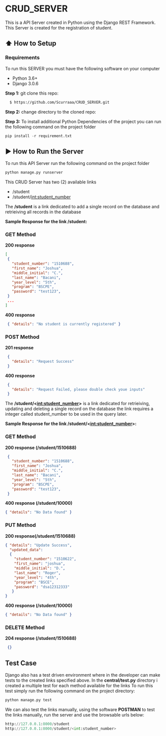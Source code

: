 # CRUD_SERVER
This is a API Server created in Python using the Django REST Framework. This Server is created for the registration of student.

## :arrow_up: How to Setup
### Requirements
To run this SERVER you must have the following software on your computer
* Python 3.6+
* Django 3.0.6

**Step 1:** git clone this repo:
```bash
  $ https://github.com/Scurraaa/CRUD_SERVER.git
  ````

**Step 2:** change directory to the cloned repo:

**Step 3:** 
To install additional Python Dependencies of the project you can run the following command on the project folder
```python
pip install -r requirement.txt
  ```

## :arrow_forward: How to Run the Server
To run this API Server run the following command on the project folder
```python
python manage.py runserver
  ```
This CRUD Server has two (2) available links
* /student
* /student/<int:student_number>

The **/student** is a link dedicated to add a single record on the database and retrieiving all records in the database

**Sample Response for the link /student:**

### GET Method

**200 response**

```json
[
 {
   "student_number": "1510688",
   "first_name": "Joshua",
   "middle_initial": "C.",
   "last_name": "Bacani",
   "year_level": "5th",
   "program": "BSCPE",
   "password": "test123",
 }
 ...
]
```

**400 response**
```json
 { "details": "No student is currently registered" }
```

### POST Method

**201 response**
```json
 {
   "details": "Request Success"
 }
```

**400 response**

```json
 {
   "details": "Request Failed, please double check youe inputs"
 }

```

The **/student/<<int:student_number>>** is a link dedicated for retrieiving, updating and deleting a single record on the database the link requires a integer called student_number to be used in the query later.

**Sample Response for the link /student/<<int:student_number>>:**

### GET Method

**200 response (/student/1510688)**

```json
 {
   "student_number": "1510688",
   "first_name": "Joshua",
   "middle_initial": "C.",
   "last_name": "Bacani",
   "year_level": "5th",
   "program": "BSCPE",
   "password": "test123",
 }
```

**400 response (/student/10000)**

```json
{ "details": "No Data found" }
```

### PUT Method

**200 response(/student/1510688)**

```json
{ "details": "Update Success", 
  "updated_data": 
  { 
    "student_number": "1510622", 
    "first_name": "joshua", 
    "middle_initial": "D.", 
    "last_name": "Roger", 
    "year_level": "4th", 
    "program": "BSCE", 
    "password": "dsa12312333" 
   } 
}
```

**400 response (/student/10000)**
```json
{ "details": "No Data found" }
```

### DELETE Method

**204 response (/student/1510688)**
```json
 {}
```

## Test Case
Django also has a test driven environment where in the developer can make tests to the created links specified above.
In the **central/test.py** directory i created a multiple test for each method available for the links
To run this test simply run the following command on the project directory:
```python
python manage.py test
```

We can also test the links manually, using the software **POSTMAN**
to test the links manually, run the server and use the browsable urls below:

```python
http://127.0.0.1:8000/student
http://127.0.0.1:8000/student/<int:student_number>
```










